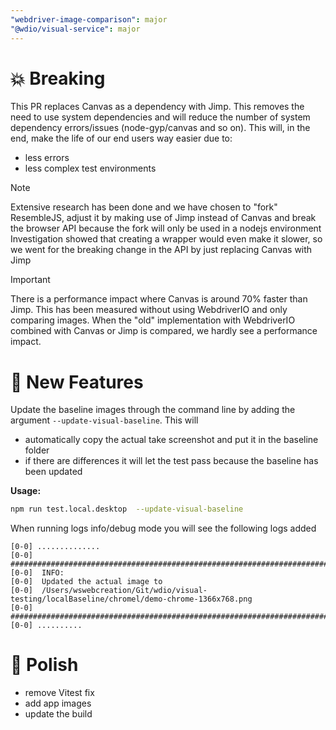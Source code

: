 ```yaml
---
"webdriver-image-comparison": major
"@wdio/visual-service": major
---
```


# 💥 Breaking

This PR replaces Canvas as a dependency with Jimp. This removes the need to use system dependencies and will reduce the number of system dependency errors/issues (node-gyp/canvas and so on). This will, in the end, make the life of our end users way easier due to:

-   less errors
-   less complex test environments

> [!note]
> Extensive research has been done and we have chosen to "fork" ResembleJS, adjust it by making use of Jimp instead of Canvas and break the browser API because the fork will only be used in a nodejs environment
> Investigation showed that creating a wrapper would even make it slower, so we went for the breaking change in the API by just replacing Canvas with Jimp

> [!important]
> There is a performance impact where Canvas is around 70% faster than Jimp. This has been measured without using WebdriverIO and only comparing images. When the "old" implementation with WebdriverIO combined with Canvas or Jimp is compared, we hardly see a performance impact.

# 🚀 New Features

Update the baseline images through the command line by adding the argument `--update-visual-baseline`. This will

-   automatically copy the actual take screenshot and put it in the baseline folder
-   if there are differences it will let the test pass because the baseline has been updated

**Usage:**

```sh
npm run test.local.desktop  --update-visual-baseline
```

When running logs info/debug mode you will see the following logs added

```logs
[0-0] ..............
[0-0] #####################################################################################
[0-0]  INFO:
[0-0]  Updated the actual image to
[0-0]  /Users/wswebcreation/Git/wdio/visual-testing/localBaseline/chromel/demo-chrome-1366x768.png
[0-0] #####################################################################################
[0-0] ..........
```

# 💅 Polish

-   remove Vitest fix
-   add app images
-   update the build
